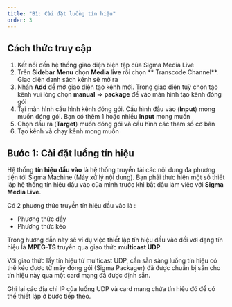 ```yaml
---
title: "B1: Cài đặt luồng tín hiệu"
order: 3
---
```


## Cách thức truy cập

1. Kết nối đến hệ thống giao diện biện tập của Sigma Media Live
2. Trên **Sidebar Menu** chọn **Media live** rồi chọn \*\* Transcode Channel\*\*. Giao diện danh sách kênh sẽ mở ra
3. Nhấn **Add** để mở giao diện tạo kênh mới. Trong giao diện tuỳ chọn tạo kênh vui lòng chọn **manual** => **package** để vào màn hình tạo kênh đóng gói
4. Tại màn hình cấu hình kênh đóng gói. Cấu hình đầu vào (**Input**) mong muốn đóng gói. Bạn có thêm 1 hoặc nhiều **Input** mong muốn
5. Chọn đầu ra (**Target**) muốn đóng gói và cấu hình các tham số cơ bản
6. Tạo kênh và chạy kênh mong muốn

## Bước 1: Cài đặt luồng tín hiệu

Hệ thống **tín hiệu đầu vào** là hệ thống truyền tải các nội dung đa phương tiện tới Sigma Machine (Máy xử lý nội dung). Bạn phải thực hiện một số thiết lập hệ thống tín hiệu đầu vào của mình trước khi bắt đầu làm việc với **Sigma Media Live**.

Có 2 phương thức truyền tín hiệu đầu vào là :

- Phương thức đẩy
- Phương thức kéo

Trong hướng dẫn này sẽ ví dụ việc thiết lập tín hiệu đầu vào đối với dạng tín hiệu là **MPEG-TS** truyền qua giao thức **multicast UDP**.

Với giao thức lấy tín hiệu từ multicast UDP, cần sẵn sàng luồng tín hiệu có thể kéo được từ máy đóng gói (Sigma Packager) đã được chuẩn bị sẵn cho tín hiệu này qua một card mạng đã được định sẵn.

Ghi lại các địa chỉ IP của luồng UDP và card mạng chứa tín hiệu đó để có thể thiết lập ở bước tiếp theo.
